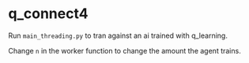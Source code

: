 # q_connect4

Run `main_threading.py` to tran against an ai trained with q_learning. 

Change `n` in the worker function to change the amount the agent trains.
